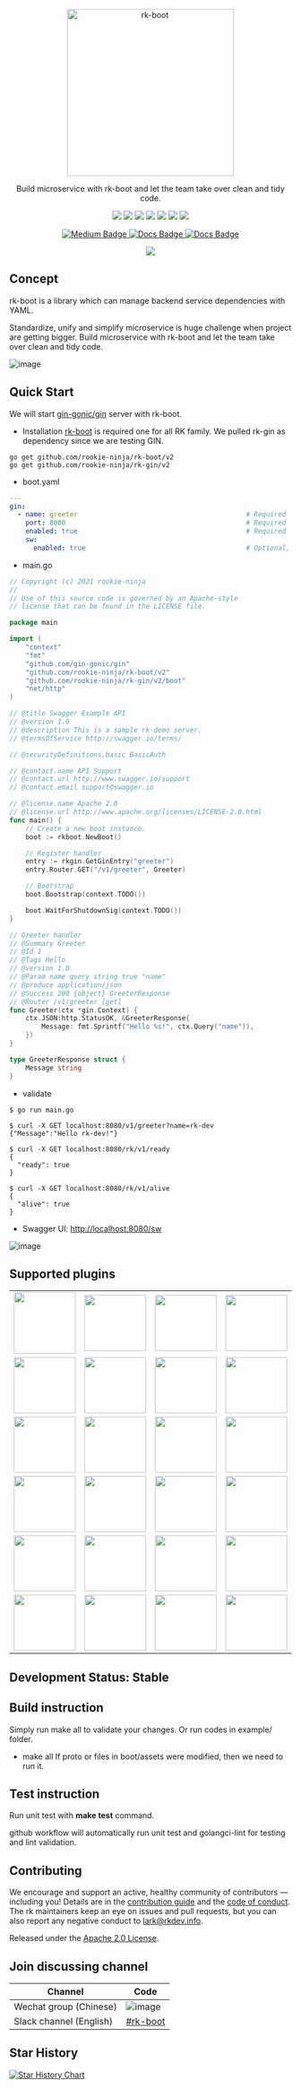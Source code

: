<p align="center">
  <a href="https://rkdev.info"><img src="docs/img/rk-boot-logo.png" alt="rk-boot" width="298" /></a> 
</p>
<p align="center">
  Build microservice with rk-boot and let the team take over clean and tidy code.
</p>
<p align="center">
 <a href="https://github.com/rookie-ninja/rk-boot/actions/workflows/ci.yml"><img src="https://github.com/rookie-ninja/rk-boot/actions/workflows/ci.yml/badge.svg"></a>
 <a href="https://codecov.io/gh/rookie-ninja/rk-boot"><img src="https://codecov.io/gh/rookie-ninja/rk-boot/branch/master/graph/badge.svg?token=BZ6KWGAXNP"></a>
 <a href="https://goreportcard.com/report/github.com/rookie-ninja/rk-boot"><img src="https://goreportcard.com/badge/github.com/rookie-ninja/rk-boot"></a>
 <a href="https://sourcegraph.com/github.com/rookie-ninja/rk-boot?badge"><img src="https://sourcegraph.com/github.com/rookie-ninja/rk-boot/-/badge.svg"></a>
 <a href="https://godoc.org/github.com/rookie-ninja/rk-boot"><img src="https://godoc.org/github.com/rookie-ninja/rk-boot?status.svg"></a>
 <a href="https://github.com/rookie-ninja/rk-boot/releases"><img src="https://img.shields.io/github/release/rookie-ninja/rk-boot.svg?style=flat-square"></a>
 <a href="https://opensource.org/licenses/Apache-2.0"><img src="https://img.shields.io/badge/License-Apache%202.0-blue.svg"></a>
<p>

<div id="badges" align="center">
  <a href="https://medium.com/@pointgoal">
    <img src="https://img.shields.io/badge/Medium-12100E?style=for-the-badge&logo=medium&logoColor=white" alt="Medium Badge"/>
  </a>
  <a href="https://rkdev.info">
    <img src="https://img.shields.io/badge/Official Site-blue?logo=mdbook&logoColor=white&style=for-the-badge" alt="Docs Badge"/>
  </a>
  <a href="https://rk-syz1767.slack.com/">
    <img src="https://img.shields.io/badge/Slack-4A154B?style=for-the-badge&logo=slack&logoColor=white" alt="Docs Badge"/>
  </a>
</div>

<p align="center">
 <a href=""><img src="docs/img/rk-op.gif"></a>
<p>

## Concept
rk-boot is a library which can manage backend service dependencies with YAML.

Standardize, unify and simplify microservice is huge challenge when project are getting bigger. Build microservice with rk-boot and let the team take over clean and tidy code.

![image](docs/img/boot-arch.png)

## Quick Start
We will start [gin-gonic/gin](https://github.com/gin-gonic/gin) server with rk-boot.

- Installation
  [rk-boot](https://github.com/rookie-ninja/rk-boot) is required one for all RK family. We pulled rk-gin as dependency since we are testing GIN.

```shell
go get github.com/rookie-ninja/rk-boot/v2
go get github.com/rookie-ninja/rk-gin/v2
```

- boot.yaml
```yaml
---
gin:
  - name: greeter                                          # Required
    port: 8080                                             # Required
    enabled: true                                          # Required
    sw:
      enabled: true                                        # Optional, default: false
```

- main.go
```go
// Copyright (c) 2021 rookie-ninja
//
// Use of this source code is governed by an Apache-style
// license that can be found in the LICENSE file.

package main

import (
	"context"
	"fmt"
	"github.com/gin-gonic/gin"
	"github.com/rookie-ninja/rk-boot/v2"
	"github.com/rookie-ninja/rk-gin/v2/boot"
	"net/http"
)

// @title Swagger Example API
// @version 1.0
// @description This is a sample rk-demo server.
// @termsOfService http://swagger.io/terms/

// @securityDefinitions.basic BasicAuth

// @contact.name API Support
// @contact.url http://www.swagger.io/support
// @contact.email support@swagger.io

// @license.name Apache 2.0
// @license.url http://www.apache.org/licenses/LICENSE-2.0.html
func main() {
	// Create a new boot instance.
	boot := rkboot.NewBoot()

	// Register handler
	entry := rkgin.GetGinEntry("greeter")
	entry.Router.GET("/v1/greeter", Greeter)

	// Bootstrap
	boot.Bootstrap(context.TODO())

	boot.WaitForShutdownSig(context.TODO())
}

// Greeter handler
// @Summary Greeter
// @Id 1
// @Tags Hello
// @version 1.0
// @Param name query string true "name"
// @produce application/json
// @Success 200 {object} GreeterResponse
// @Router /v1/greeter [get]
func Greeter(ctx *gin.Context) {
	ctx.JSON(http.StatusOK, &GreeterResponse{
		Message: fmt.Sprintf("Hello %s!", ctx.Query("name")),
	})
}

type GreeterResponse struct {
	Message string
}
```

- validate
```shell script
$ go run main.go

$ curl -X GET localhost:8080/v1/greeter?name=rk-dev
{"Message":"Hello rk-dev!"}

$ curl -X GET localhost:8080/rk/v1/ready
{
  "ready": true
}

$ curl -X GET localhost:8080/rk/v1/alive
{
  "alive": true
}
```

- Swagger UI: [http://localhost:8080/sw](http://localhost:8080/sw)

![image](example/web/gin/docs/img/simple-sw.png)

## Supported plugins
<table>
    <tr>
        <td align="center" valign="middle"><a href="https://docs.rkdev.info/docs/rk-boot/getting-started/gin/" target="_blank"><img src="https://www.rkdev.info/images/grpc.svg" width="110" valign="middle" /></a></td>
        <td align="center" valign="middle"><a href="https://docs.rkdev.info/docs/rk-boot/getting-started/grpc/" target="_blank"><img src="https://www.rkdev.info/images/gin.svg" width="110" height="100" valign="middle" /></a></td>
        <td align="center" valign="middle"><a href="https://docs.rkdev.info/docs/rk-boot/getting-started/echo/" target="_blank"><img src="https://www.rkdev.info/images/echo.svg" width="110" height="100" valign="middle" /></a></td>
        <td align="center" valign="middle"><a href="https://docs.rkdev.info/docs/rk-boot/getting-started/gf/" target="_blank"><img src="https://www.rkdev.info/images/goframe.svg" width="110" height="100" valign="middle" /></a></td>
        <td align="center" valign="middle"><a href="https://docs.rkdev.info/docs/rk-boot/getting-started/fiber/" target="_blank"><img src="https://www.rkdev.info/images/fiber.svg" width="110" height="100" valign="middle" /></a></td>
    </tr>
    <tr>
        <td align="center" valign="middle"><a href="https://docs.rkdev.info/docs/rk-boot/getting-started/zero/" target="_blank"><img src="https://www.rkdev.info/images/go-zero.svg" width="110" height="100" valign="middle" /></a></td>
        <td align="center" valign="middle"><a href="https://docs.rkdev.info/docs/rk-boot/getting-started/mux/" target="_blank"><img src="https://www.rkdev.info/images/mux.svg" width="110" height="100" valign="middle" /></a></td>
        <td align="center" valign="middle"><a href="https://docs.rkdev.info/docs/rk-boot/getting-started/database/mysql/" target="_blank"><img src="https://www.rkdev.info/images/mysql.svg" width="110" height="100" valign="middle" /></a></td>
        <td align="center" valign="middle"><a href="https://docs.rkdev.info/docs/rk-boot/getting-started/database/sqlite/" target="_blank"><img src="https://www.rkdev.info/images/sqlite.svg" width="110" height="100" valign="middle" /></a></td>
        <td align="center" valign="middle"><a href="https://docs.rkdev.info/docs/rk-boot/getting-started/database/sqlserver/" target="_blank"><img src="https://www.rkdev.info/images/sqlserver.svg" width="110" height="100" valign="middle" /></a></td>
    </tr>
    <tr>
        <td align="center" valign="middle"><a href="https://docs.rkdev.info/docs/rk-boot/getting-started/database/postgres/" target="_blank"><img src="https://www.rkdev.info/images/postgresql.svg" width="110" height="100" valign="middle" /></a></td>
        <td align="center" valign="middle"><a href="https://docs.rkdev.info/docs/rk-boot/getting-started/database/clickhouse/" target="_blank"><img src="https://www.rkdev.info/images/clickhouse.svg" width="110" height="100" valign="middle" /></a></td>
        <td align="center" valign="middle"><a href="https://docs.rkdev.info/docs/rk-boot/getting-started/database/mongodb/" target="_blank"><img src="https://www.rkdev.info/images/mongodb.svg" width="110" height="100" valign="middle" /></a></td>
        <td align="center" valign="middle"><a href="https://docs.rkdev.info/docs/rk-boot/getting-started/database/redis/" target="_blank"><img src="https://www.rkdev.info/images/redis.svg" width="110" height="100" valign="middle" /></a></td>
        <td align="center" valign="middle"><a href="https://github.com/rookie-ninja/rk-cloud" target="_blank"><img src="https://www.rkdev.info/images/aws.svg" width="110" height="100" valign="middle" /></a></td>
    </tr>
    <tr>
        <td align="center" valign="middle"><a href="https://github.com/rookie-ninja/rk-cloud" target="_blank"><img src="https://www.rkdev.info/images/tencentcloud.svg" width="110" height="100" valign="middle" /></a></td>
        <td align="center" valign="middle"><a href="https://docs.rkdev.info/docs/rk-boot/user-guide/gin/basic/swagger-ui/" target="_blank"><img src="https://www.rkdev.info/images/swagger.svg" width="110" height="100" valign="middle" /></a></td>
        <td align="center" valign="middle"><a href="https://docs.rkdev.info/docs/rk-boot/user-guide/gin/basic/prometheus-client/" target="_blank"><img src="https://www.rkdev.info/images/prom.svg" width="110" height="100" valign="middle" /></a></td>
        <td align="center" valign="middle"><a href="https://docs.rkdev.info/docs/rk-boot/user-guide/gin/basic/docs-ui/" target="_blank"><img src="https://www.rkdev.info/images/rapi.svg" width="110" height="100" valign="middle" /></a></td>
        <td align="center" valign="middle"><a href="https://docs.rkdev.info/docs/rk-boot/user-guide/gin/basic/pprof/" target="_blank"><img src="https://www.rkdev.info/images/pprof.svg" width="110" height="100" valign="middle" /></a></td>
    </tr>
    <tr>
        <td align="center" valign="middle"><a href="https://docs.rkdev.info/docs/rk-boot/user-guide/gin/advanced/config/" target="_blank"><img src="https://www.rkdev.info/images/viper.svg" width="110" height="100" valign="middle" /></a></td>
        <td align="center" valign="middle"><a href="https://docs.rkdev.info/docs/rk-boot/user-guide/gin/advanced/logging/" target="_blank"><img src="https://www.rkdev.info/images/zap.svg" width="110" height="100" valign="middle" /></a></td>
        <td align="center" valign="middle"><a href="https://docs.rkdev.info/docs/rk-boot/user-guide/gin/advanced/tls/" target="_blank"><img src="https://www.rkdev.info/images/tls.svg" width="110" height="100" valign="middle" /></a></td>
        <td align="center" valign="middle"><a href="https://docs.rkdev.info/docs/rk-boot/user-guide/gin/basic/middleware-gzip/" target="_blank"><img src="https://www.rkdev.info/images/gzip.svg" width="110" height="100" valign="middle" /></a></td>
        <td align="center" valign="middle"><a href="https://docs.rkdev.info/docs/rk-boot/user-guide/gin/basic/middleware-timeout/" target="_blank"><img src="https://www.rkdev.info/images/timeout.svg" width="110" height="100" valign="middle" /></a></td>
    </tr>
    <tr>
        <td align="center" valign="middle"><a href="https://docs.rkdev.info/docs/rk-boot/user-guide/gin/basic/middleware-csrf/" target="_blank"><img src="https://www.rkdev.info/images/csrf.svg" width="110" height="100" valign="middle" /></a></td>
        <td align="center" valign="middle"><a href="https://docs.rkdev.info/docs/rk-boot/user-guide/gin/basic/middleware-cors/" target="_blank"><img src="https://www.rkdev.info/images/cors.svg" width="110" height="100" valign="middle" /></a></td>
        <td align="center" valign="middle"><a href="https://docs.rkdev.info/docs/rk-boot/user-guide/gin/basic/middleware-jwt/" target="_blank"><img src="https://www.rkdev.info/images/jwt.svg" width="110" height="100" valign="middle" /></a></td>
        <td align="center" valign="middle"><a href="https://docs.rkdev.info/docs/rk-boot/user-guide/gin/basic/middleware-auth/" target="_blank"><img src="https://www.rkdev.info/images/auth.svg" width="110" height="100" valign="middle" /></a></td>
        <td align="center" valign="middle"><a href="https://docs.rkdev.info/docs/rk-boot/user-guide/gin/basic/middleware-tracing/" target="_blank"><img src="https://www.rkdev.info/images/trace.svg" width="110" height="100" valign="middle" /></a></td>
    </tr>
</table>

## Development Status: Stable

## Build instruction
Simply run make all to validate your changes. Or run codes in example/ folder.

- make all
  If proto or files in boot/assets were modified, then we need to run it.

## Test instruction
Run unit test with **make test** command.

github workflow will automatically run unit test and golangci-lint for testing and lint validation.

## Contributing
We encourage and support an active, healthy community of contributors &mdash;
including you! Details are in the [contribution guide](CONTRIBUTING.md) and
the [code of conduct](CODE_OF_CONDUCT.md). The rk maintainers keep an eye on
issues and pull requests, but you can also report any negative conduct to
lark@rkdev.info.

Released under the [Apache 2.0 License](LICENSE).

## Join discussing channel
| Channel                 | Code                                             |
|-------------------------|--------------------------------------------------|
| Wechat group (Chinese)  | ![image](docs/img/wechat-group-cn.png)           |
| Slack channel (English) | [#rk-boot](https://rk-syz1767.slack.com/) |

## Star History

[![Star History Chart](https://api.star-history.com/svg?repos=rookie-ninja/rk-boot&type=Date)](https://star-history.com/#rookie-ninja/rk-boot&Date)
